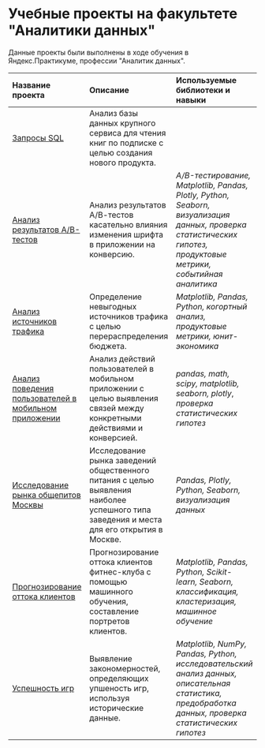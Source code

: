 # Учебные проекты на факультете "Аналитики данных" 
Данные проекты были выполнены в ходе обучения в Яндекс.Практикуме, профессии "Аналитик данных".

|**Название проекта**      |**Описание**                                |**Используемые библиотеки и навыки** |
|:-------------------------|:-------------------------------------------|:---------------------------|
|[Запросы SQL](https://github.com/iyatikh/practicum-projects/tree/main/SQL%20%D0%B0%D0%BD%D0%B0%D0%BB%D0%B8%D0%B7)|Анализ базы данных крупного сервиса для чтения книг по подписке с целью создания нового продукта.| |
|[Анализ результатов А/B-тестов](https://github.com/iyatikh/practicum-projects/tree/main/%D0%90B-%D1%82%D0%B5%D1%81%D1%82%D0%B8%D1%80%D0%BE%D0%B2%D0%B0%D0%BD%D0%B8%D0%B5)|Анализ результатов А/В-тестов касательно влияния изменения шрифта в приложении на конверсию.|*A/B-тестирование, Matplotlib, Pandas, Plotly, Python, Seaborn, визуализация данных, проверка статистических гипотез, продуктовые метрики, событийная аналитика*|
|[Анализ источников трафика](https://github.com/iyatikh/practicum-projects/tree/main/%D0%90%D0%BD%D0%B0%D0%BB%D0%B8%D0%B7%20%D0%B8%D1%81%D1%82%D0%BE%D1%87%D0%BD%D0%B8%D0%BA%D0%BE%D0%B2%20%D1%82%D1%80%D0%B0%D1%84%D0%B8%D0%BA%D0%B0)|Определение невыгодных источников трафика с целью перераспределения бюджета.|*Matplotlib, Pandas, Python, когортный анализ, продуктовые метрики, юнит-экономика*|
|[Анализ поведения пользователей в мобильном приложении](https://github.com/iyatikh/practicum-projects/tree/main/%D0%90%D0%BD%D0%B0%D0%BB%D0%B8%D0%B7%20%D0%BF%D0%BE%D0%B2%D0%B5%D0%B4%D0%B5%D0%BD%D0%B8%D1%8F%20%D0%B2%20%D0%BF%D1%80%D0%B8%D0%BB%D0%BE%D0%B6%D0%B5%D0%BD%D0%B8%D0%B8)|Анализ действий пользователей в мобильном приложении с целью выявления связей между конкретными действиями и конверсией.| *pandas, math, scipy, matplotlib, seaborn, plotly*, *проверка статистических гипотез*|
|[Исследование рынка общепитов Москвы](https://github.com/iyatikh/practicum-projects/tree/main/%D0%98%D1%81%D1%81%D0%BB%D0%B5%D0%B4%D0%BE%D0%B2%D0%B0%D0%BD%D0%B8%D0%B5%20%D1%80%D1%8B%D0%BD%D0%BA%D0%B0%20%D0%BE%D0%B1%D1%89%D0%B5%D0%BF%D0%B8%D1%82%D0%BE%D0%B2%20%D0%9C%D0%BE%D1%81%D0%BA%D0%B2%D1%8B)|Исследование рынка заведений общественного питания с целью выявления наиболее успешного типа заведения и места для его открытия в Москве.|*Pandas, Plotly, Python, Seaborn, визуализация данных*|
|[Прогнозирование оттока клиентов](https://github.com/iyatikh/practicum-projects/tree/main/%D0%9F%D1%80%D0%BE%D0%B3%D0%BD%D0%BE%D0%B7%D0%B8%D1%80%D0%BE%D0%B2%D0%B0%D0%BD%D0%B8%D0%B5%20%D0%BE%D1%82%D1%82%D0%BE%D0%BA%D0%B0%20%D0%BA%D0%BB%D0%B8%D0%B5%D0%BD%D1%82%D0%BE%D0%B2)|Прогнозирование оттока клиентов фитнес-клуба с помощью машинного обучения, составление портретов клиентов.| *Matplotlib, Pandas, Python, Scikit-learn, Seaborn, классификация, кластеризация, машинное обучение*|
|[Успешность игр](https://github.com/iyatikh/practicum-projects/tree/main/%D0%A3%D1%81%D0%BF%D0%B5%D1%88%D0%BD%D0%BE%D1%81%D1%82%D1%8C%20%D0%B8%D0%B3%D1%80)|Выявление закономерностей, определяющих упшеность игр, используя исторические данные.| *Matplotlib, NumPy, Pandas, Python, исследовательский анализ данных, описательная статистика, предобработка данных, проверка статистических гипотез*|

